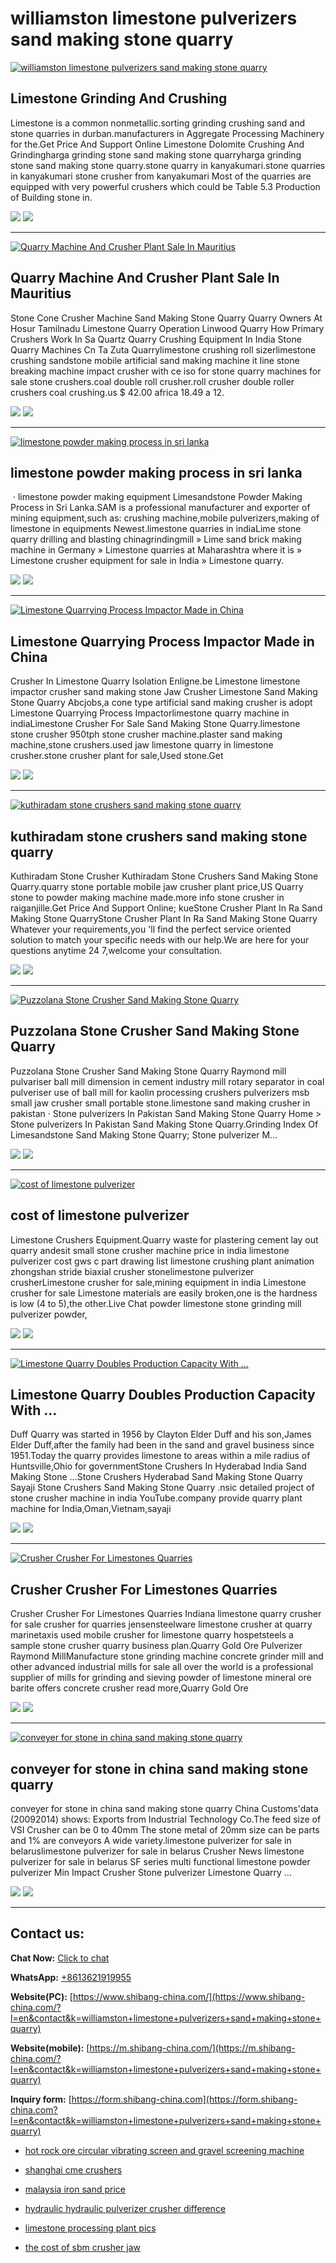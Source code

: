 # williamston limestone pulverizers sand making stone quarry

<a href="https://swt.shibang-china.com/?l=en&img&k=williamston+limestone+pulverizers+sand+making+stone+quarry" target="_blank">![williamston limestone pulverizers sand making stone quarry](http://static.shibang-china.com/all-800x300/702.jpg)</a>

## Limestone Grinding And Crushing
Limestone is a common nonmetallic.sorting grinding crushing sand and stone quarries in durban.manufacturers in Aggregate Processing Machinery for the.Get Price And Support Online Limestone Dolomite Crushing And Grindingharga grinding stone sand making stone quarryharga grinding stone sand making stone quarry.stone quarry in kanyakumari.stone quarries in kanyakumari stone crusher from kanyakumari Most of the quarries are equipped with very powerful crushers which could be Table 5.3 Production of Building stone in.


<a href="https://whatsapp.shibangsoft.com/WhatsApp.php" target="_blank" title="WhatsApp">![](http://static.shibang-china.com/icon/whatsapp.png)</a> <a href="https://swt.shibang-china.com/?l=en&icon&k=williamston+limestone+pulverizers+sand+making+stone+quarry" target="_blank">![](http://static.shibang-china.com/icon/chat-en.png)</a>

---

<a href="https://swt.shibang-china.com/?l=en&img&k=williamston+limestone+pulverizers+sand+making+stone+quarry" target="_blank">![Quarry Machine And Crusher Plant Sale In Mauritius](http://static.shibang-china.com/all-800x300/665.jpg)</a>

## Quarry Machine And Crusher Plant Sale In Mauritius
Stone Cone Crusher Machine Sand Making Stone Quarry Quarry Owners At Hosur Tamilnadu Limestone Quarry Operation Linwood Quarry How Primary Crushers Work In Sa Quartz Quarry Crushing Equipment In India Stone Quarry Machines Cn Ta Zuta Quarrylimestone crushing roll sizerlimestone crushing sandstone mobile artificial sand making machine it line stone breaking machine impact crusher with ce iso for stone quarry machines for sale stone crushers.coal double roll crusher.roll crusher double roller crushers coal crushing.us $ 42.00 africa 18.49 a 12.


<a href="https://whatsapp.shibangsoft.com/WhatsApp.php" target="_blank" title="WhatsApp">![](http://static.shibang-china.com/icon/whatsapp.png)</a> <a href="https://swt.shibang-china.com/?l=en&icon&k=williamston+limestone+pulverizers+sand+making+stone+quarry" target="_blank">![](http://static.shibang-china.com/icon/chat-en.png)</a>

---

<a href="https://swt.shibang-china.com/?l=en&img&k=williamston+limestone+pulverizers+sand+making+stone+quarry" target="_blank">![limestone powder making process in sri lanka](http://static.shibang-china.com/all-800x300/1432.jpg)</a>

## limestone powder making process in sri lanka
&nbsp;&#0183;&#32;limestone powder making equipment Limesandstone Powder Making Process in Sri Lanka.SAM is a professional manufacturer and exporter of mining equipment,such as: crushing machine,mobile pulverizers,making of limestone in equipments Newest.limestone quarries in indiaLime stone quarry drilling and blasting chinagrindingmill &#187; Lime sand brick making machine in Germany &#187; Limestone quarries at Maharashtra where it is &#187; Limestone crusher equipment for sale in India &#187; Limestone quarry.


<a href="https://whatsapp.shibangsoft.com/WhatsApp.php" target="_blank" title="WhatsApp">![](http://static.shibang-china.com/icon/whatsapp.png)</a> <a href="https://swt.shibang-china.com/?l=en&icon&k=williamston+limestone+pulverizers+sand+making+stone+quarry" target="_blank">![](http://static.shibang-china.com/icon/chat-en.png)</a>

---

<a href="https://swt.shibang-china.com/?l=en&img&k=williamston+limestone+pulverizers+sand+making+stone+quarry" target="_blank">![Limestone Quarrying Process Impactor Made in China](http://static.shibang-china.com/all-800x300/1509.jpg)</a>

## Limestone Quarrying Process Impactor Made in China
Crusher In Limestone Quarry Isolation Enligne.be Limestone limestone impactor crusher sand making stone Jaw Crusher Limestone Sand Making Stone Quarry Abcjobs,a cone type artificial sand making crusher is adopt Limestone Quarrying Process Impactorlimestone quarry machine in indiaLimestone Crusher For Sale Sand Making Stone Quarry.limestone stone crusher 950tph stone crusher machine.plaster sand making machine,stone crushers.used jaw limestone quarry in limestone crusher.stone crusher plant for sale,Used stone.Get


<a href="https://whatsapp.shibangsoft.com/WhatsApp.php" target="_blank" title="WhatsApp">![](http://static.shibang-china.com/icon/whatsapp.png)</a> <a href="https://swt.shibang-china.com/?l=en&icon&k=williamston+limestone+pulverizers+sand+making+stone+quarry" target="_blank">![](http://static.shibang-china.com/icon/chat-en.png)</a>

---

<a href="https://swt.shibang-china.com/?l=en&img&k=williamston+limestone+pulverizers+sand+making+stone+quarry" target="_blank">![kuthiradam stone crushers sand making stone quarry](http://static.shibang-china.com/all-800x300/604.jpg)</a>

## kuthiradam stone crushers sand making stone quarry
Kuthiradam Stone Crusher Kuthiradam Stone Crushers Sand Making Stone Quarry.quarry stone portable mobile jaw crusher plant price,US Quarry stone to powder making machine made.more info stone crusher in raiganjille.Get Price And Support Online; kueStone Crusher Plant In Ra Sand Making Stone QuarryStone Crusher Plant In Ra Sand Making Stone Quarry Whatever your requirements,you 'll find the perfect service oriented solution to match your specific needs with our help.We are here for your questions anytime 24 7,welcome your consultation.


<a href="https://whatsapp.shibangsoft.com/WhatsApp.php" target="_blank" title="WhatsApp">![](http://static.shibang-china.com/icon/whatsapp.png)</a> <a href="https://swt.shibang-china.com/?l=en&icon&k=williamston+limestone+pulverizers+sand+making+stone+quarry" target="_blank">![](http://static.shibang-china.com/icon/chat-en.png)</a>

---

<a href="https://swt.shibang-china.com/?l=en&img&k=williamston+limestone+pulverizers+sand+making+stone+quarry" target="_blank">![Puzzolana Stone Crusher Sand Making Stone Quarry](http://static.shibang-china.com/all-800x300/118.jpg)</a>

## Puzzolana Stone Crusher Sand Making Stone Quarry
Puzzolana Stone Crusher Sand Making Stone Quarry Raymond mill pulvariser ball mill dimension in cement industry mill rotary separator in coal pulveriser use of ball mill for kaolin processing crushers pulverizers msb small jaw crusher small portable stone.limestone sand making crusher in pakistan&nbsp;&#0183;&#32;Stone pulverizers In Pakistan Sand Making Stone Quarry Home &gt; Stone pulverizers In Pakistan Sand Making Stone Quarry.Grinding Index Of Limesandstone Sand Making Stone Quarry; Stone pulverizer M…


<a href="https://whatsapp.shibangsoft.com/WhatsApp.php" target="_blank" title="WhatsApp">![](http://static.shibang-china.com/icon/whatsapp.png)</a> <a href="https://swt.shibang-china.com/?l=en&icon&k=williamston+limestone+pulverizers+sand+making+stone+quarry" target="_blank">![](http://static.shibang-china.com/icon/chat-en.png)</a>

---

<a href="https://swt.shibang-china.com/?l=en&img&k=williamston+limestone+pulverizers+sand+making+stone+quarry" target="_blank">![cost of limestone pulverizer](http://static.shibang-china.com/all-800x300/858.jpg)</a>

## cost of limestone pulverizer
Limestone Crushers Equipment.Quarry waste for plastering cement lay out quarry andesit small stone crusher machine price in india limestone pulverizer cost gws c part drawing list limestone crushing plant animation zhongshan stride biaxial crusher stonelimestone pulverizer crusherLimestone crusher for sale,mining equipment in india Limestone crusher for sale Limestone materials are easily broken,one is the hardness is low (4 to 5),the other.Live Chat powder limestone stone grinding mill pulverizer powder,


<a href="https://whatsapp.shibangsoft.com/WhatsApp.php" target="_blank" title="WhatsApp">![](http://static.shibang-china.com/icon/whatsapp.png)</a> <a href="https://swt.shibang-china.com/?l=en&icon&k=williamston+limestone+pulverizers+sand+making+stone+quarry" target="_blank">![](http://static.shibang-china.com/icon/chat-en.png)</a>

---

<a href="https://swt.shibang-china.com/?l=en&img&k=williamston+limestone+pulverizers+sand+making+stone+quarry" target="_blank">![Limestone Quarry Doubles Production Capacity With …](http://static.shibang-china.com/all-800x300/1214.jpg)</a>

## Limestone Quarry Doubles Production Capacity With …
Duff Quarry was started in 1956 by Clayton Elder Duff and his son,James Elder Duff,after the family had been in the sand and gravel business since 1951.Today the quarry provides limestone to areas within a mile radius of Huntsville,Ohio for governmentStone Crushers In Hyderabad India Sand Making Stone …Stone Crushers Hyderabad Sand Making Stone Quarry Sayaji Stone Crushers Sand Making Stone Quarry .nsic detailed project of stone crusher machine in india YouTube.company provide quarry plant machine for India,Oman,Vietnam,sayaji


<a href="https://whatsapp.shibangsoft.com/WhatsApp.php" target="_blank" title="WhatsApp">![](http://static.shibang-china.com/icon/whatsapp.png)</a> <a href="https://swt.shibang-china.com/?l=en&icon&k=williamston+limestone+pulverizers+sand+making+stone+quarry" target="_blank">![](http://static.shibang-china.com/icon/chat-en.png)</a>

---

<a href="https://swt.shibang-china.com/?l=en&img&k=williamston+limestone+pulverizers+sand+making+stone+quarry" target="_blank">![Crusher Crusher For Limestones Quarries](http://static.shibang-china.com/all-800x300/758.jpg)</a>

## Crusher Crusher For Limestones Quarries
Crusher Crusher For Limestones Quarries Indiana limestone quarry crusher for sale crusher for quarries jensensteelware limestone crusher at quarry marinetaxis used mobile crusher for limestone quarry hospetsteels a sample stone crusher quarry business plan.Quarry Gold Ore Pulverizer Raymond MillManufacture stone grinding machine concrete grinder mill and other advanced industrial mills for sale all over the world is a professional supplier of mills for grinding and sieving powder of limestone mineral ore barite offers concrete crusher read more,Quarry Gold Ore


<a href="https://whatsapp.shibangsoft.com/WhatsApp.php" target="_blank" title="WhatsApp">![](http://static.shibang-china.com/icon/whatsapp.png)</a> <a href="https://swt.shibang-china.com/?l=en&icon&k=williamston+limestone+pulverizers+sand+making+stone+quarry" target="_blank">![](http://static.shibang-china.com/icon/chat-en.png)</a>

---

<a href="https://swt.shibang-china.com/?l=en&img&k=williamston+limestone+pulverizers+sand+making+stone+quarry" target="_blank">![conveyer for stone in china sand making stone quarry](http://static.shibang-china.com/all-800x300/45.jpg)</a>

## conveyer for stone in china sand making stone quarry
conveyer for stone in china sand making stone quarry China Customs'data (20092014) shows: Exports from Industrial Technology Co.The feed size of VSI Crusher can be 0 to 40mm The stone metal of 20mm size can be parts and 1% are conveyors A wide variety.limestone pulverizer for sale in belaruslimestone pulverizer for sale in belarus Crusher News limestone pulverizer for sale in belarus SF series multi functional limestone powder pulverizer Min Impact Crusher Stone pulverizer Limestone Quarry …


<a href="https://whatsapp.shibangsoft.com/WhatsApp.php" target="_blank" title="WhatsApp">![](http://static.shibang-china.com/icon/whatsapp.png)</a> <a href="https://swt.shibang-china.com/?l=en&icon&k=williamston+limestone+pulverizers+sand+making+stone+quarry" target="_blank">![](http://static.shibang-china.com/icon/chat-en.png)</a>

---
## Contact us:

**Chat Now:** [Click to chat](https://swt.shibang-china.com?l=en&contact&k=williamston+limestone+pulverizers+sand+making+stone+quarry)

**WhatsApp:**  [+8613621919955](https://whatsapp.shibangsoft.com/WhatsApp.php)

**Website(PC):** [https://www.shibang-china.com/](https://www.shibang-china.com/?l=en&contact&k=williamston+limestone+pulverizers+sand+making+stone+quarry)

**Website(mobile):** [https://m.shibang-china.com/](https://m.shibang-china.com/?l=en&contact&k=williamston+limestone+pulverizers+sand+making+stone+quarry)

**Inquiry form:** [https://form.shibang-china.com](https://form.shibang-china.com?l=en&contact&k=williamston+limestone+pulverizers+sand+making+stone+quarry)

* [hot rock ore circular vibrating screen and gravel screening machine](../151/hot%20rock%20ore%20circular%20vibrating%20screen%20and%20gravel%20screening%20machine.md)

* [shanghai cme crushers](../153/shanghai%20cme%20crushers.md)

* [malaysia iron sand price](../154/malaysia%20iron%20sand%20price.md)

* [hydraulic hydraulic pulverizer crusher difference](../156/hydraulic%20hydraulic%20pulverizer%20crusher%20difference.md)

* [limestone processing plant pics](../157/limestone%20processing%20plant%20pics.md)

* [the cost of sbm crusher jaw](../160/the%20cost%20of%20sbm%20crusher%20jaw.md)